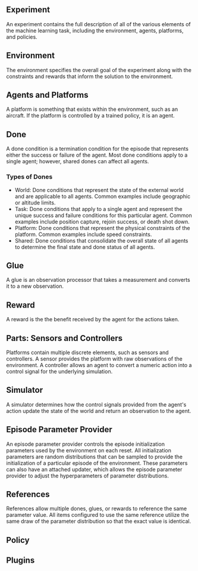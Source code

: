 <!---
The purpose of this file is to provide a conceptual description of the topics covered.  It should include NO code syntax unless it is in
a "see also" link.  Furthermore, it should NOT include configuration syntax.
-->

## Experiment
An experiment contains the full description of all of the various elements of the machine learning task, including the environment, agents, platforms, and policies.
## Environment
The environment specifies the overall goal of the experiment along with the constraints and rewards that inform the solution to the environment.
## Agents and Platforms
A platform is something that exists within the environment, such as an aircraft.
If the platform is controlled by a trained policy, it is an agent.
## Done
A done condition is a termination condition for the episode that represents either the success or failure of the agent.
Most done conditions apply to a single agent; however, shared dones can affect all agents.
### Types of Dones
* World: Done conditions that represent the state of the external world and are applicable to all agents.  Common examples include geographic or altitude limits.
* Task: Done conditions that apply to a single agent and represent the unique success and failure conditions for this particular agent.  Common examples include position capture, rejoin success, or death shot down.
* Platform: Done conditions that represent the physical constraints of the platform.  Common examples include speed constraints.
* Shared: Done conditions that consolidate the overall state of all agents to determine the final state and done status of all agents.
## Glue
A glue is an observation processor that takes a measurement and converts it to a new observation.
## Reward
A reward is the the benefit received by the agent for the actions taken.
## Parts: Sensors and Controllers
Platforms contain multiple discrete elements, such as sensors and controllers.
A sensor provides the platform with raw observations of the environment.
A controller allows an agent to convert a numeric action into a control signal for the underlying simulation.
## Simulator
A simulator determines how the control signals provided from the agent's action update the state of the world and return an observation to the agent.
## Episode Parameter Provider
An episode parameter provider controls the episode initialization parameters used by the environment on each reset.
All initialization parameters are random distributions that can be sampled to provide the initialization of a particular episode of the environment.
These parameters can also have an attached updater, which allows the episode parameter provider to adjust the hyperparameters of parameter distributions.
## References
References allow multiple dones, glues, or rewards to reference the same parameter value.
All items configured to use the same reference utilize the same draw of the parameter distribution so that the exact value is identical.
## Policy
## Plugins
